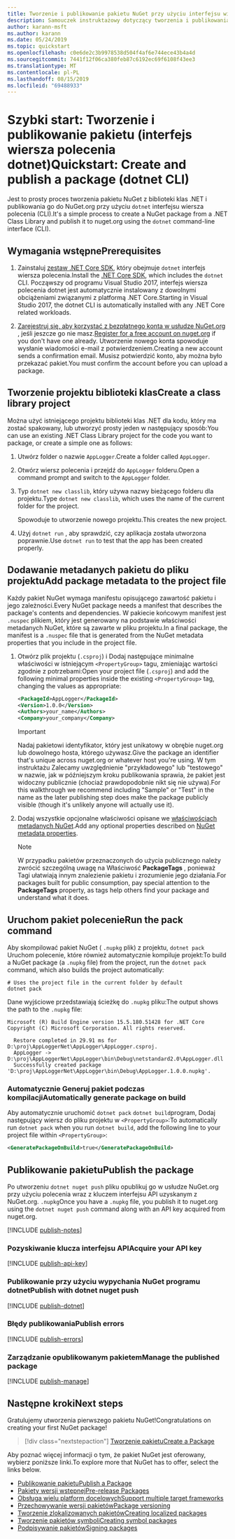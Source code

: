 ```yaml
---
title: Tworzenie i publikowanie pakietu NuGet przy użyciu interfejsu wiersza polecenia dotnet
description: Samouczek instruktażowy dotyczący tworzenia i publikowania pakietu NuGet przy użyciu interfejs wiersza polecenia platformy .NET Core, dotnet.
author: karann-msft
ms.author: karann
ms.date: 05/24/2019
ms.topic: quickstart
ms.openlocfilehash: c0e6de2c3b9978538d504f4af6e744ece43b4a4d
ms.sourcegitcommit: 7441f12f06ca380feb87c6192ec69f6108f43ee3
ms.translationtype: MT
ms.contentlocale: pl-PL
ms.lasthandoff: 08/15/2019
ms.locfileid: "69488933"
---
```

# <a name="quickstart-create-and-publish-a-package-dotnet-cli"></a><span data-ttu-id="6c2ae-103">Szybki start: Tworzenie i publikowanie pakietu (interfejs wiersza polecenia dotnet)</span><span class="sxs-lookup"><span data-stu-id="6c2ae-103">Quickstart: Create and publish a package (dotnet CLI)</span></span>

<span data-ttu-id="6c2ae-104">Jest to prosty proces tworzenia pakietu NuGet z biblioteki klas .NET i publikowania go do NuGet.org przy użyciu `dotnet` interfejsu wiersza polecenia (CLI).</span><span class="sxs-lookup"><span data-stu-id="6c2ae-104">It's a simple process to create a NuGet package from a .NET Class Library and publish it to nuget.org using the `dotnet` command-line interface (CLI).</span></span>

## <a name="prerequisites"></a><span data-ttu-id="6c2ae-105">Wymagania wstępne</span><span class="sxs-lookup"><span data-stu-id="6c2ae-105">Prerequisites</span></span>

1. <span data-ttu-id="6c2ae-106">Zainstaluj [zestaw .NET Core SDK](https://www.microsoft.com/net/download/), który obejmuje `dotnet` interfejs wiersza polecenia.</span><span class="sxs-lookup"><span data-stu-id="6c2ae-106">Install the [.NET Core SDK](https://www.microsoft.com/net/download/), which includes the `dotnet` CLI.</span></span> <span data-ttu-id="6c2ae-107">Począwszy od programu Visual Studio 2017, interfejs wiersza polecenia dotnet jest automatycznie instalowany z dowolnymi obciążeniami związanymi z platformą .NET Core.</span><span class="sxs-lookup"><span data-stu-id="6c2ae-107">Starting in Visual Studio 2017, the dotnet CLI is automatically installed with any .NET Core related workloads.</span></span>

1. <span data-ttu-id="6c2ae-108">[Zarejestruj się, aby korzystać z bezpłatnego konta w usłudze NuGet.org](https://www.nuget.org/users/account/LogOn?returnUrl=%2F) , jeśli jeszcze go nie masz.</span><span class="sxs-lookup"><span data-stu-id="6c2ae-108">[Register for a free account on nuget.org](https://www.nuget.org/users/account/LogOn?returnUrl=%2F) if you don't have one already.</span></span> <span data-ttu-id="6c2ae-109">Utworzenie nowego konta spowoduje wysłanie wiadomości e-mail z potwierdzeniem.</span><span class="sxs-lookup"><span data-stu-id="6c2ae-109">Creating a new account sends a confirmation email.</span></span> <span data-ttu-id="6c2ae-110">Musisz potwierdzić konto, aby można było przekazać pakiet.</span><span class="sxs-lookup"><span data-stu-id="6c2ae-110">You must confirm the account before you can upload a package.</span></span>

## <a name="create-a-class-library-project"></a><span data-ttu-id="6c2ae-111">Tworzenie projektu biblioteki klas</span><span class="sxs-lookup"><span data-stu-id="6c2ae-111">Create a class library project</span></span>

<span data-ttu-id="6c2ae-112">Można użyć istniejącego projektu biblioteki klas .NET dla kodu, który ma zostać spakowany, lub utworzyć prosty jeden w następujący sposób:</span><span class="sxs-lookup"><span data-stu-id="6c2ae-112">You can use an existing .NET Class Library project for the code you want to package, or create a simple one as follows:</span></span>

1. <span data-ttu-id="6c2ae-113">Utwórz folder o nazwie `AppLogger`.</span><span class="sxs-lookup"><span data-stu-id="6c2ae-113">Create a folder called `AppLogger`.</span></span>

1. <span data-ttu-id="6c2ae-114">Otwórz wiersz polecenia i przejdź do `AppLogger` folderu.</span><span class="sxs-lookup"><span data-stu-id="6c2ae-114">Open a command prompt and switch to the `AppLogger` folder.</span></span>

1. <span data-ttu-id="6c2ae-115">Typ `dotnet new classlib`, który używa nazwy bieżącego folderu dla projektu.</span><span class="sxs-lookup"><span data-stu-id="6c2ae-115">Type `dotnet new classlib`, which uses the name of the current folder for the project.</span></span>

   <span data-ttu-id="6c2ae-116">Spowoduje to utworzenie nowego projektu.</span><span class="sxs-lookup"><span data-stu-id="6c2ae-116">This creates the new project.</span></span>

1. <span data-ttu-id="6c2ae-117">Użyj `dotnet run` , aby sprawdzić, czy aplikacja została utworzona poprawnie.</span><span class="sxs-lookup"><span data-stu-id="6c2ae-117">Use `dotnet run` to test that the app has been created properly.</span></span>

## <a name="add-package-metadata-to-the-project-file"></a><span data-ttu-id="6c2ae-118">Dodawanie metadanych pakietu do pliku projektu</span><span class="sxs-lookup"><span data-stu-id="6c2ae-118">Add package metadata to the project file</span></span>

<span data-ttu-id="6c2ae-119">Każdy pakiet NuGet wymaga manifestu opisującego zawartość pakietu i jego zależności.</span><span class="sxs-lookup"><span data-stu-id="6c2ae-119">Every NuGet package needs a manifest that describes the package's contents and dependencies.</span></span> <span data-ttu-id="6c2ae-120">W pakiecie końcowym manifest jest `.nuspec` plikiem, który jest generowany na podstawie właściwości metadanych NuGet, które są zawarte w pliku projektu.</span><span class="sxs-lookup"><span data-stu-id="6c2ae-120">In a final package, the manifest is a `.nuspec` file that is generated from the NuGet metadata properties that you include in the project file.</span></span>

1. <span data-ttu-id="6c2ae-121">Otwórz plik projektu (`.csproj`) i Dodaj następujące minimalne właściwości w istniejącym `<PropertyGroup>` tagu, zmieniając wartości zgodnie z potrzebami:</span><span class="sxs-lookup"><span data-stu-id="6c2ae-121">Open your project file (`.csproj`) and add the following minimal properties inside the existing `<PropertyGroup>` tag, changing the values as appropriate:</span></span>

    ```xml
    <PackageId>AppLogger</PackageId>
    <Version>1.0.0</Version>
    <Authors>your_name</Authors>
    <Company>your_company</Company>
    ```

    > [!Important]
    > <span data-ttu-id="6c2ae-122">Nadaj pakietowi identyfikator, który jest unikatowy w obrębie nuget.org lub dowolnego hosta, którego używasz.</span><span class="sxs-lookup"><span data-stu-id="6c2ae-122">Give the package an identifier that's unique across nuget.org or whatever host you're using.</span></span> <span data-ttu-id="6c2ae-123">W tym instruktażu Zalecamy uwzględnienie "przykładowego" lub "testowego" w nazwie, jak w późniejszym kroku publikowania sprawia, że pakiet jest widoczny publicznie (chociaż prawdopodobnie nikt się nie używa).</span><span class="sxs-lookup"><span data-stu-id="6c2ae-123">For this walkthrough we recommend including "Sample" or "Test" in the name as the later publishing step does make the package publicly visible (though it's unlikely anyone will actually use it).</span></span>

1. <span data-ttu-id="6c2ae-124">Dodaj wszystkie opcjonalne właściwości opisane we [właściwościach metadanych NuGet](/dotnet/core/tools/csproj#nuget-metadata-properties).</span><span class="sxs-lookup"><span data-stu-id="6c2ae-124">Add any optional properties described on [NuGet metadata properties](/dotnet/core/tools/csproj#nuget-metadata-properties).</span></span>

    > [!Note]
    > <span data-ttu-id="6c2ae-125">W przypadku pakietów przeznaczonych do użycia publicznego należy zwrócić szczególną uwagę na Właściwość **PackageTags** , ponieważ Tagi ułatwiają innym znalezienie pakietu i zrozumienie jego działania.</span><span class="sxs-lookup"><span data-stu-id="6c2ae-125">For packages built for public consumption, pay special attention to the **PackageTags** property, as tags help others find your package and understand what it does.</span></span>

## <a name="run-the-pack-command"></a><span data-ttu-id="6c2ae-126">Uruchom pakiet polecenie</span><span class="sxs-lookup"><span data-stu-id="6c2ae-126">Run the pack command</span></span>

<span data-ttu-id="6c2ae-127">Aby skompilować pakiet NuGet ( `.nupkg` plik) z projektu, `dotnet pack` Uruchom polecenie, które również automatycznie kompiluje projekt:</span><span class="sxs-lookup"><span data-stu-id="6c2ae-127">To build a NuGet package (a `.nupkg` file) from the project, run the `dotnet pack` command, which also builds the project automatically:</span></span>

```cli
# Uses the project file in the current folder by default
dotnet pack
```

<span data-ttu-id="6c2ae-128">Dane wyjściowe przedstawiają ścieżkę do `.nupkg` pliku:</span><span class="sxs-lookup"><span data-stu-id="6c2ae-128">The output shows the path to the `.nupkg` file:</span></span>

```output
Microsoft (R) Build Engine version 15.5.180.51428 for .NET Core
Copyright (C) Microsoft Corporation. All rights reserved.

  Restore completed in 29.91 ms for D:\proj\AppLoggerNet\AppLogger\AppLogger.csproj.
  AppLogger -> D:\proj\AppLoggerNet\AppLogger\bin\Debug\netstandard2.0\AppLogger.dll
  Successfully created package 'D:\proj\AppLoggerNet\AppLogger\bin\Debug\AppLogger.1.0.0.nupkg'.
```

### <a name="automatically-generate-package-on-build"></a><span data-ttu-id="6c2ae-129">Automatycznie Generuj pakiet podczas kompilacji</span><span class="sxs-lookup"><span data-stu-id="6c2ae-129">Automatically generate package on build</span></span>

<span data-ttu-id="6c2ae-130">Aby automatycznie uruchomić `dotnet pack` `dotnet build`program, Dodaj następujący wiersz do pliku projektu w `<PropertyGroup>`:</span><span class="sxs-lookup"><span data-stu-id="6c2ae-130">To automatically run `dotnet pack` when you run `dotnet build`, add the following line to your project file within `<PropertyGroup>`:</span></span>

```xml
<GeneratePackageOnBuild>true</GeneratePackageOnBuild>
```

## <a name="publish-the-package"></a><span data-ttu-id="6c2ae-131">Publikowanie pakietu</span><span class="sxs-lookup"><span data-stu-id="6c2ae-131">Publish the package</span></span>

<span data-ttu-id="6c2ae-132">Po utworzeniu `dotnet nuget push` pliku opublikuj go w usłudze NuGet.org przy użyciu polecenia wraz z kluczem interfejsu API uzyskanym z NuGet.org. `.nupkg`</span><span class="sxs-lookup"><span data-stu-id="6c2ae-132">Once you have a `.nupkg` file, you publish it to nuget.org using the `dotnet nuget push` command along with an API key acquired from nuget.org.</span></span>

[!INCLUDE [publish-notes](includes/publish-notes.md)]

### <a name="acquire-your-api-key"></a><span data-ttu-id="6c2ae-133">Pozyskiwanie klucza interfejsu API</span><span class="sxs-lookup"><span data-stu-id="6c2ae-133">Acquire your API key</span></span>

[!INCLUDE [publish-api-key](includes/publish-api-key.md)]

### <a name="publish-with-dotnet-nuget-push"></a><span data-ttu-id="6c2ae-134">Publikowanie przy użyciu wypychania NuGet programu dotnet</span><span class="sxs-lookup"><span data-stu-id="6c2ae-134">Publish with dotnet nuget push</span></span>

[!INCLUDE [publish-dotnet](includes/publish-dotnet.md)]

### <a name="publish-errors"></a><span data-ttu-id="6c2ae-135">Błędy publikowania</span><span class="sxs-lookup"><span data-stu-id="6c2ae-135">Publish errors</span></span>

[!INCLUDE [publish-errors](includes/publish-errors.md)]

### <a name="manage-the-published-package"></a><span data-ttu-id="6c2ae-136">Zarządzanie opublikowanym pakietem</span><span class="sxs-lookup"><span data-stu-id="6c2ae-136">Manage the published package</span></span>

[!INCLUDE [publish-manage](includes/publish-manage.md)]

## <a name="next-steps"></a><span data-ttu-id="6c2ae-137">Następne kroki</span><span class="sxs-lookup"><span data-stu-id="6c2ae-137">Next steps</span></span>

<span data-ttu-id="6c2ae-138">Gratulujemy utworzenia pierwszego pakietu NuGet!</span><span class="sxs-lookup"><span data-stu-id="6c2ae-138">Congratulations on creating your first NuGet package!</span></span>

> [!div class="nextstepaction"]
> [<span data-ttu-id="6c2ae-139">Tworzenie pakietu</span><span class="sxs-lookup"><span data-stu-id="6c2ae-139">Create a Package</span></span>](../create-packages/creating-a-package-dotnet-cli.md)

<span data-ttu-id="6c2ae-140">Aby poznać więcej informacji o tym, że pakiet NuGet jest oferowany, wybierz poniższe linki.</span><span class="sxs-lookup"><span data-stu-id="6c2ae-140">To explore more that NuGet has to offer, select the links below.</span></span>

- [<span data-ttu-id="6c2ae-141">Publikowanie pakietu</span><span class="sxs-lookup"><span data-stu-id="6c2ae-141">Publish a Package</span></span>](../nuget-org/publish-a-package.md)
- [<span data-ttu-id="6c2ae-142">Pakiety wersji wstępnej</span><span class="sxs-lookup"><span data-stu-id="6c2ae-142">Pre-release Packages</span></span>](../create-packages/Prerelease-Packages.md)
- [<span data-ttu-id="6c2ae-143">Obsługa wielu platform docelowych</span><span class="sxs-lookup"><span data-stu-id="6c2ae-143">Support multiple target frameworks</span></span>](../create-packages/multiple-target-frameworks-project-file.md)
- [<span data-ttu-id="6c2ae-144">Przechowywanie wersji pakietów</span><span class="sxs-lookup"><span data-stu-id="6c2ae-144">Package versioning</span></span>](../concepts/package-versioning.md)
- [<span data-ttu-id="6c2ae-145">Tworzenie zlokalizowanych pakietów</span><span class="sxs-lookup"><span data-stu-id="6c2ae-145">Creating localized packages</span></span>](../create-packages/creating-localized-packages.md)
- [<span data-ttu-id="6c2ae-146">Tworzenie pakietów symboli</span><span class="sxs-lookup"><span data-stu-id="6c2ae-146">Creating symbol packages</span></span>](../create-packages/symbol-packages-snupkg.md)
- [<span data-ttu-id="6c2ae-147">Podpisywanie pakietów</span><span class="sxs-lookup"><span data-stu-id="6c2ae-147">Signing packages</span></span>](../create-packages/Sign-a-package.md)
